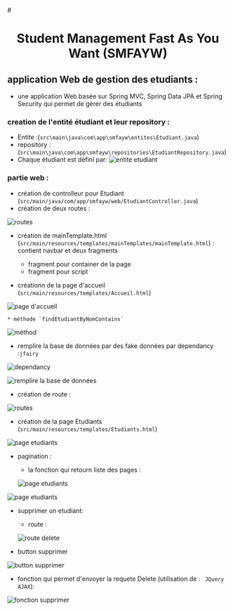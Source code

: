 #<h1 align="center">Student Management Fast As You Want (SMFAYW)</u>

## application Web de gestion des etudiants :
   * une application Web basée sur Spring MVC, Spring Data JPA et Spring Security qui permet de gérer des étudiants


###   creation de l'entité étudiant et leur repository :
   * Entite :(`src\main\java\com\app\smfayw\entites\Etudiant.java`)
   * repository : (`src\main\java\com\app\smfayw\repositories\EtudiantRepository.java`)
   * Chaque étudiant est défini par:
   ![entite etudiant](rapportImg/img1.png)



### partie web :

   * création de controlleur pour Etudiant (`src/main/java/com/app/smfayw/web/EtudiantController.java`)
   * création de deux routes :
   
   ![routes](rapportImg/img2.png)

   * création de mainTemplate.html (`src/main/resources/templates/mainTemplates/mainTemplate.html`) : contient navbar et deux fragments
     * fragment pour container de la page
     * fragment pour script
     
   * créationn de la page d'accueil (`src/main/resources/templates/Accueil.html`)
   
   ![page d'accueil](rapportImg/img3.png)
   
    * méthode `findEtudiantByNomContains`
   
   ![méthod](rapportImg/img4.png)

   * remplire la base de données par des fake données par dependancy :`jfairy`

   ![dependancy](rapportImg/img8.png)
   
   ![remplire la base de données](rapportImg/img7.png)

   * création de route :
   
   ![routes](rapportImg/img5.png)


   * création de la page Etudiants (`src/main/resources/templates/Etudiants.html`)

   ![page etudiants](rapportImg/img6.png)


   * pagination :
     * la fonction qui retourn liste des pages :
     
      ![page etudiants](rapportImg/img10.png)
   
   ![page etudiants](rapportImg/img9.png)


   * supprimer un etudiant:
     * route :

     ![route delete](rapportImg/img11.png)    
      
   * button supprimer

   ![button supprimer](rapportImg/img12.png)

   * fonction qui permet d'envoyer la requete Delete (utilisation de : ` JQuery AJAX`):

   ![fonction supprimer](rapportImg/img13.png)
